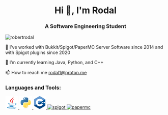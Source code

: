 <h1 align="center">Hi 👋, I'm Rodal</h1>
<h3 align="center">A Software Engineering Student</h3>
<p align="left"> <img src="https://komarev.com/ghpvc/?username=robertrodal&label=Profile%20views&color=0e75b6&style=flat" alt="robertrodal" /> </p>

🔬 I've worked with Bukkit/Spigot/PaperMC Server Software since 2014 and with Spigot plugins since 2020

🌱 I’m currently learning Java, Python, and C++

📫 How to reach me rodal1@proton.me

<h3 align="left">Languages and Tools:</h3>
<p align="left">
<a href="https://www.java.com" target="_blank" rel="noreferrer"> <img src="https://raw.githubusercontent.com/devicons/devicon/master/icons/java/java-original.svg" alt="java" width="40" height="40"/> </a>
<a href="https://www.python.org" target="_blank" rel="noreferrer"> <img src="https://raw.githubusercontent.com/devicons/devicon/master/icons/python/python-original.svg" alt="python" width="40" height="40"/> </a>
<a href="https://www.cplusplus.com/" target="_blank" rel="noreferrer"> <img src="https://raw.githubusercontent.com/devicons/devicon/master/icons/cplusplus/cplusplus-original.svg" alt="cplusplus" width="40" height="40"/> </a>
<a href="https://www.spigotmc.org/" target="_blank" rel="noreferrer"> <img src="https://static.spigotmc.org/img/spigot.png" alt="spigot" width="40" height="40"/> </a>
<a href="https://www.linux.org/" target="_blank" rel="noreferrer"> <img src="https://cdn.jsdelivr.net/gh/devicons/devicon/icons/linux/linux-original.svg" alt="papermc" width="40" height="40"/> </a>
</p>
